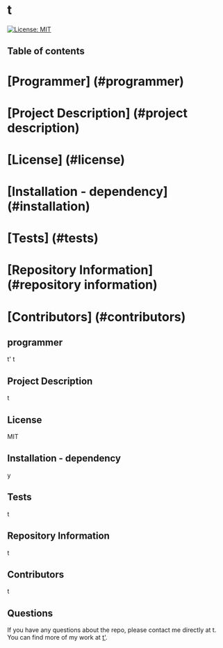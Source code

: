 # t
  [![License: MIT](https://img.shields.io/badge/License-MIT-yellow.svg)](https://opensource.org/licenses/MIT)
  ## Table of contents 
  # [Programmer] (#programmer)
  # [Project Description] (#project description)
  # [License] (#license)
  # [Installation - dependency] (#installation)
  # [Tests] (#tests)
  # [Repository Information] (#repository information)
  # [Contributors] (#contributors)
  ## programmer
  t'
  t
  
  ## Project Description
  t
  ## License
  MIT
  ## Installation - dependency
  y
  ## Tests
  t
  ## Repository Information 
  t
  ## Contributors 
  t
  ## Questions
  
  If you have any questions about the repo, please contact me directly at t.
  You can find more of my work at [t'](https://github.com/t').
  